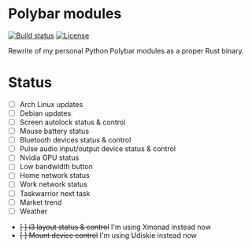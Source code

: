 # Polybar modules

[![Build status](https://github.com/desbma/polybar-modules/actions/workflows/ci.yml/badge.svg)](https://github.com/desbma/polybar-modules/actions)
[![License](https://img.shields.io/github/license/desbma/polybar-modules.svg?style=flat)](https://github.com/desbma/polybar-modules/blob/master/LICENSE)

Rewrite of my personal Python Polybar modules as a proper Rust binary.

# Status

- [ ] Arch Linux updates
- [ ] Debian updates
- [ ] Screen autolock status & control
- [ ] Mouse battery status
- [ ] Bluetooth devices status & control
- [ ] Pulse audio input/output device status & control
- [ ] Nvidia GPU status
- [ ] Low bandwidth button
- [ ] Home network status
- [ ] Work network status
- [ ] Taskwarrior next task
- [ ] Market trend
- [ ] Weather
- ~~[ ] i3 layout status & control~~ I'm using Xmonad instead now
- ~~[ ] Mount device control~~ I'm using Udiskie instead now
